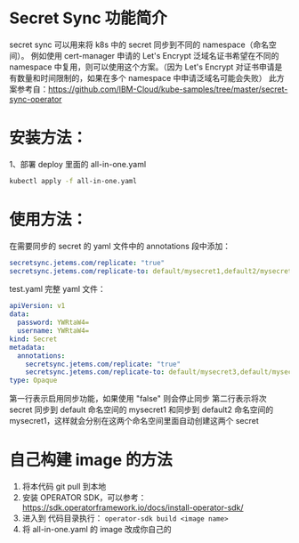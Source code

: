 # Secret Sync 功能简介
secret sync 可以用来将 k8s 中的 secret 同步到不同的 namespace（命名空间）。
例如使用 cert-manager 申请的 Let's Encrypt 泛域名证书希望在不同的 namespace 中复用，则可以使用这个方案。（因为 Let's Encrypt 对证书申请是有数量和时间限制的，如果在多个 namespace 中申请泛域名可能会失败）
此方案参考自：https://github.com/IBM-Cloud/kube-samples/tree/master/secret-sync-operator

# 安装方法：
1、部署 deploy 里面的 all-in-one.yaml
```bash
kubectl apply -f all-in-one.yaml
```

# 使用方法：
在需要同步的 secret 的 yaml 文件中的 annotations 段中添加：
```yaml
secretsync.jetems.com/replicate: "true"
secretsync.jetems.com/replicate-to: default/mysecret1,default2/mysecret1
```
test.yaml 完整 yaml 文件：
```yaml
apiVersion: v1
data:
  password: YWRtaW4=
  username: YWRtaW4=
kind: Secret
metadata:
  annotations:
    secretsync.jetems.com/replicate: "true"
    secretsync.jetems.com/replicate-to: default/mysecret3,default/mysecret4
type: Opaque
```
第一行表示启用同步功能，如果使用 "false" 则会停止同步
第二行表示将次 secret 同步到 default 命名空间的 mysecret1 和同步到 default2 命名空间的 mysecret1，这样就会分别在这两个命名空间里面自动创建这两个 secret

# 自己构建 image 的方法
1. 将本代码 git pull 到本地
2. 安装 OPERATOR SDK，可以参考： https://sdk.operatorframework.io/docs/install-operator-sdk/
3. 进入到 代码目录执行：
`operator-sdk build <image name>`
4. 将 all-in-one.yaml 的 image 改成你自己的

